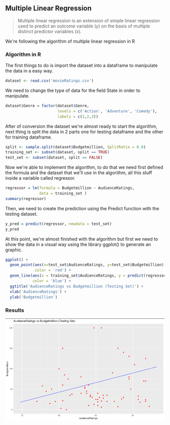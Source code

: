 ## Multiple Linear Regression

> Multiple linear regression is an extension of simple linear regression used to predict an outcome variable (y) on the basis of multiple distinct predictor variables (x).

We're following the algorithm of multiple linear regression in R

### Algorithm in R

The first things to do is import the dataset into a dataframe to manipulate the data in a easy way.

```r
dataset <- read.csv('movieRatings.csv')
```

We need to change the type of data for the field State in order to manipulate.

```r
dataset$Genre = factor(dataset$Genre,
                       levels = c('Action', 'Adventure', 'Comedy'),
                       labels = c(1,2,3))
```

After of conversion the dataset we're almost ready to start the algorithm, next thing is split the data in 2 parts one for testing dataframe and the other for training dataframe.

```r
split <- sample.split(dataset$Budgetmillion, SplitRatio = 0.8)
training_set <- subset(dataset, split == TRUE)
test_set <- subset(dataset, split == FALSE)
```

Now we're able to implement the algorithm, to do that we need first defined the formula and the dataset that we'll use in the algorithm, all this stuff inside a variable called regressor.

```r
regressor = lm(formula = Budgetmillion ~ AudienceRatings,
               data = training_set )
summary(regressor)
```

Then, we need to create the prediction using the Predict function with the testing dataset.

```r
y_pred = predict(regressor, newdata = test_set)
y_pred
```

At this point, we're almost finished with the algorithm but first we need to show the data in a visual way using the library ggplot() to generate an graphic.

```r
ggplot() +
  geom_point(aes(x=test_set$AudienceRatings, y=test_set$Budgetmillion),
             color = 'red') +
  geom_line(aes(x = training_set$AudienceRatings, y = predict(regressor, newdata = training_set)),
            color = 'blue') +
  ggtitle('AudienceRatings vs Budgetmillion (Testing Set)') +
  xlab('AudienceRatings') +
  ylab('Budgetmillion')
```

### Results

![Multiple-Linear-Regression](results.png)
